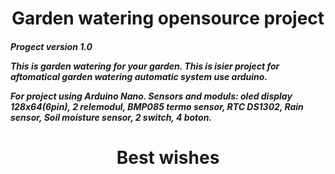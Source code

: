 <h1 align="center">Garden watering opensource project</h1>
<h5>Progect version 1.0</5>

<p>This is garden watering for your garden. This is isier project for aftomatical garden watering automatic system use arduino.</p>

<p>For project using Arduino Nano. Sensors and moduls: oled display 128x64(6pin), 2 relemodul, BMP085 termo sensor, RTC DS1302, Rain sensor, Soil moisture sensor, 2 switch, 4 boton.</p>

<!-- [Progect gallery](/docs/GALLERY.md) -->
<!-- Ctrl+Shift+V - for demo test  -->

<h1 align="center">Best wishes</h1>